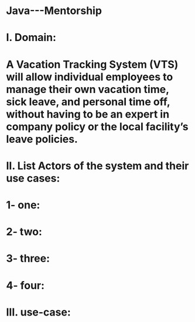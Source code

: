 # Java---Mentorship

# I.	Domain:
# A Vacation Tracking System (VTS) will allow individual employees to manage their own vacation time, sick leave, and personal time off, without having to be an expert in company policy or the local facility’s leave policies.

# II.	List Actors of the system and their use cases:
#    1- one:	
#    2- two:
#    3- three:
#    4- four:

# III.	use-case:
